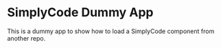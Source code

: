 # SimplyCode Dummy App

This is a dummy app to show how to load a SimplyCode component from another repo.
